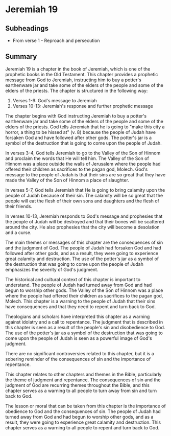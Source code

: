 # Jeremiah 19

## Subheadings

* From verse 1 - Reproach and persecution

## Summary

Jeremiah 19 is a chapter in the book of Jeremiah, which is one of the prophetic books in the Old Testament. This chapter provides a prophetic message from God to Jeremiah, instructing him to buy a potter's earthenware jar and take some of the elders of the people and some of the elders of the priests. The chapter is structured in the following way:

1. Verses 1-9: God's message to Jeremiah
2. Verses 10-13: Jeremiah's response and further prophetic message

The chapter begins with God instructing Jeremiah to buy a potter's earthenware jar and take some of the elders of the people and some of the elders of the priests. God tells Jeremiah that he is going to "make this city a horror, a thing to be hissed at" (v. 8) because the people of Judah have forsaken God and have followed after other gods. The potter's jar is a symbol of the destruction that is going to come upon the people of Judah.

In verses 3-4, God tells Jeremiah to go to the Valley of the Son of Hinnom and proclaim the words that He will tell him. The Valley of the Son of Hinnom was a place outside the walls of Jerusalem where the people had offered their children as sacrifices to the pagan god, Molech. God's message to the people of Judah is that their sins are so great that they have made the Valley of the Son of Hinnom a place of slaughter.

In verses 5-7, God tells Jeremiah that He is going to bring calamity upon the people of Judah because of their sin. The calamity will be so great that the people will eat the flesh of their own sons and daughters and the flesh of their friends.

In verses 10-13, Jeremiah responds to God's message and prophesies that the people of Judah will be destroyed and that their bones will be scattered around the city. He also prophesies that the city will become a desolation and a curse.

The main themes or messages of this chapter are the consequences of sin and the judgment of God. The people of Judah had forsaken God and had followed after other gods, and as a result, they were going to experience great calamity and destruction. The use of the potter's jar as a symbol of the destruction that was going to come upon the people of Judah emphasizes the severity of God's judgment.

The historical and cultural context of this chapter is important to understand. The people of Judah had turned away from God and had begun to worship other gods. The Valley of the Son of Hinnom was a place where the people had offered their children as sacrifices to the pagan god, Molech. This chapter is a warning to the people of Judah that their sins have consequences and that they need to repent and turn back to God.

Theologians and scholars have interpreted this chapter as a warning against idolatry and a call to repentance. The judgment that is described in this chapter is seen as a result of the people's sin and disobedience to God. The use of the potter's jar as a symbol of the destruction that was going to come upon the people of Judah is seen as a powerful image of God's judgment.

There are no significant controversies related to this chapter, but it is a sobering reminder of the consequences of sin and the importance of repentance.

This chapter relates to other chapters and themes in the Bible, particularly the theme of judgment and repentance. The consequences of sin and the judgment of God are recurring themes throughout the Bible, and this chapter serves as a warning to all people to turn away from sin and turn back to God.

The lesson or moral that can be taken from this chapter is the importance of obedience to God and the consequences of sin. The people of Judah had turned away from God and had begun to worship other gods, and as a result, they were going to experience great calamity and destruction. This chapter serves as a warning to all people to repent and turn back to God.